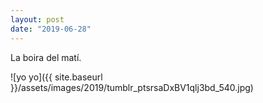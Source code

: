```yaml
---
layout: post
date: "2019-06-28"
---
```


La boira del matí.

![yo yo]({{ site.baseurl }}/assets/images/2019/tumblr_ptsrsaDxBV1qlj3bd_540.jpg)

